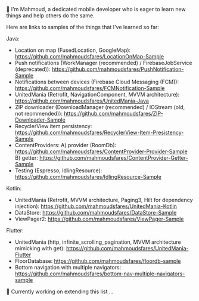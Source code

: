 
👋 I'm Mahmoud, a dedicated mobile developer who is eager to learn new things and help others do the same.

Here are links to samples of the things that I've learned so far:

Java:

- Location on map (FusedLocation, GoogleMap): https://github.com/mahmoudsfares/LocationOnMap-Sample
- Push notifications (WorkManager (recommended) / FirebaseJobService (deprecated)): https://github.com/mahmoudsfares/PushNotification-Sample
- Notifications between devices (Firebase Cloud Messaging (FCM)): https://github.com/mahmoudsfares/FCMNotification-Sample
- UnitedMania (Retrofit, NavigationComponent, MVVM architecture): https://github.com/mahmoudsfares/UnitedMania-Java
- ZIP downloader (DownloadManager (recommended) / IOStream (old, not reommended)): https://github.com/mahmoudsfares/ZIP-Downloader-Sample
- RecyclerView item persistency: https://github.com/mahmoudsfares/RecyclerView-Item-Presistency-Sample
- ContentProviders: 
  A) provider (RoomDb): https://github.com/mahmoudsfares/ContentProvider-Provider-Sample
  B) getter: https://github.com/mahmoudsfares/ContentProvider-Getter-Sample
- Testing (Espresso, IdlingResource): https://github.com/mahmoudsfares/IdlingResource-Sample

Kotlin:
- UnitedMania (Retrofit, MVVM architecture, Paging3, Hilt for dependency injection): https://github.com/mahmoudsfares/UnitedMania-Kotlin
- DataStore: https://github.com/mahmoudsfares/DataStore-Sample
- ViewPager2: https://github.com/mahmoudsfares/ViewPager-Sample

Flutter:
- UnitedMania (http, infinite_scrolling_pagination, MVVM architecture mimicking with get): https://github.com/mahmoudsfares/UnitedMania-Flutter
- FloorDatabase: https://github.com/mahmoudsfares/floordb-sample
- Bottom navigation with multiple navigators: https://github.com/mahmoudsfares/bottom-nav-multiple-navigators-sample


🔭 Currently working on extending this list ...
